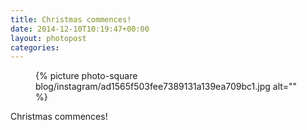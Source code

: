 ```yaml
---
title: Christmas commences!
date: 2014-12-10T10:19:47+00:00
layout: photopost
categories:
---
```


<figure class="photo photo--square">
  {% picture photo-square blog/instagram/ad1565f503fee7389131a139ea709bc1.jpg alt="" %}
</figure>

Christmas commences!
